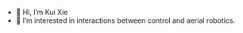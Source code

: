 - 👋 Hi, I’m Kui Xie
- 👀 I’m interested in interactions between control and aerial robotics.
<!---
- 🌱 I’m currently learning 
- 💞️ I’m looking to collaborate on ...
- 📫 please reach me by email kui.xie2021@gmail.com, if you want.
--->

<!---
QuinnXie/QuinnXie is a ✨ special ✨ repository because its `README.md` (this file) appears on your GitHub profile.
You can click the Preview link to take a look at your changes.
--->
